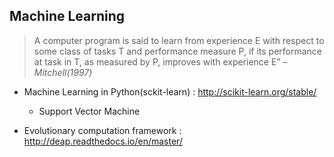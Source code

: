 ## Machine Learning
> A computer program is said to learn from experience E with respect to some class of tasks T and performance measure P, if its performance at task in T, as measured by P, improves with experience E” – *Mitchell(1997)*

* Machine Learning in Python(sckit-learn) : http://scikit-learn.org/stable/
	* Support Vector Machine
	
    
* Evolutionary computation framework : http://deap.readthedocs.io/en/master/

	
